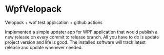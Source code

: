 # WpfVelopack
Velopack + wpf test application + github actions

Implemented a simple updater app for WPF application that would publish a new release on every commit to release branch. All you have to do is update project version and life is good. The installed software will track latest release and update whenever needed.
